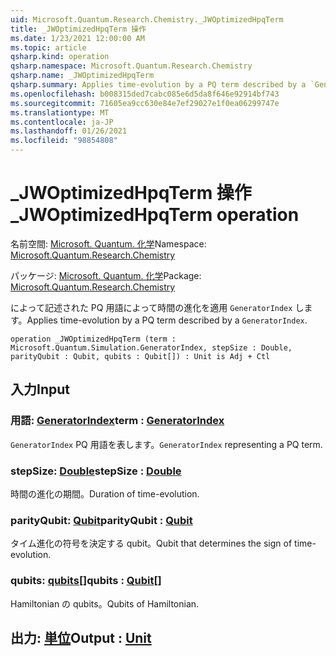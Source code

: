 ```yaml
---
uid: Microsoft.Quantum.Research.Chemistry._JWOptimizedHpqTerm
title: _JWOptimizedHpqTerm 操作
ms.date: 1/23/2021 12:00:00 AM
ms.topic: article
qsharp.kind: operation
qsharp.namespace: Microsoft.Quantum.Research.Chemistry
qsharp.name: _JWOptimizedHpqTerm
qsharp.summary: Applies time-evolution by a PQ term described by a `GeneratorIndex`.
ms.openlocfilehash: b008315ded7cabc085e6d5da8f646e92914bf743
ms.sourcegitcommit: 71605ea9cc630e84e7ef29027e1f0ea06299747e
ms.translationtype: MT
ms.contentlocale: ja-JP
ms.lasthandoff: 01/26/2021
ms.locfileid: "98854808"
---
```

# <a name="_jwoptimizedhpqterm-operation"></a><span data-ttu-id="fbca8-102">_JWOptimizedHpqTerm 操作</span><span class="sxs-lookup"><span data-stu-id="fbca8-102">_JWOptimizedHpqTerm operation</span></span>

<span data-ttu-id="fbca8-103">名前空間: [Microsoft. Quantum. 化学](xref:Microsoft.Quantum.Research.Chemistry)</span><span class="sxs-lookup"><span data-stu-id="fbca8-103">Namespace: [Microsoft.Quantum.Research.Chemistry](xref:Microsoft.Quantum.Research.Chemistry)</span></span>

<span data-ttu-id="fbca8-104">パッケージ: [Microsoft. Quantum. 化学](https://nuget.org/packages/Microsoft.Quantum.Research.Chemistry)</span><span class="sxs-lookup"><span data-stu-id="fbca8-104">Package: [Microsoft.Quantum.Research.Chemistry](https://nuget.org/packages/Microsoft.Quantum.Research.Chemistry)</span></span>


<span data-ttu-id="fbca8-105">によって記述された PQ 用語によって時間の進化を適用 `GeneratorIndex` します。</span><span class="sxs-lookup"><span data-stu-id="fbca8-105">Applies time-evolution by a PQ term described by a `GeneratorIndex`.</span></span>

```qsharp
operation _JWOptimizedHpqTerm (term : Microsoft.Quantum.Simulation.GeneratorIndex, stepSize : Double, parityQubit : Qubit, qubits : Qubit[]) : Unit is Adj + Ctl
```


## <a name="input"></a><span data-ttu-id="fbca8-106">入力</span><span class="sxs-lookup"><span data-stu-id="fbca8-106">Input</span></span>

### <a name="term--generatorindex"></a><span data-ttu-id="fbca8-107">用語: [GeneratorIndex](xref:Microsoft.Quantum.Simulation.GeneratorIndex)</span><span class="sxs-lookup"><span data-stu-id="fbca8-107">term : [GeneratorIndex](xref:Microsoft.Quantum.Simulation.GeneratorIndex)</span></span>

<span data-ttu-id="fbca8-108">`GeneratorIndex` PQ 用語を表します。</span><span class="sxs-lookup"><span data-stu-id="fbca8-108">`GeneratorIndex` representing a PQ term.</span></span>


### <a name="stepsize--double"></a><span data-ttu-id="fbca8-109">stepSize: [Double](xref:microsoft.quantum.lang-ref.double)</span><span class="sxs-lookup"><span data-stu-id="fbca8-109">stepSize : [Double](xref:microsoft.quantum.lang-ref.double)</span></span>

<span data-ttu-id="fbca8-110">時間の進化の期間。</span><span class="sxs-lookup"><span data-stu-id="fbca8-110">Duration of time-evolution.</span></span>


### <a name="parityqubit--qubit"></a><span data-ttu-id="fbca8-111">parityQubit: [Qubit](xref:microsoft.quantum.lang-ref.qubit)</span><span class="sxs-lookup"><span data-stu-id="fbca8-111">parityQubit : [Qubit](xref:microsoft.quantum.lang-ref.qubit)</span></span>

<span data-ttu-id="fbca8-112">タイム進化の符号を決定する qubit。</span><span class="sxs-lookup"><span data-stu-id="fbca8-112">Qubit that determines the sign of time-evolution.</span></span>


### <a name="qubits--qubit"></a><span data-ttu-id="fbca8-113">qubits: [qubits](xref:microsoft.quantum.lang-ref.qubit)[]</span><span class="sxs-lookup"><span data-stu-id="fbca8-113">qubits : [Qubit](xref:microsoft.quantum.lang-ref.qubit)[]</span></span>

<span data-ttu-id="fbca8-114">Hamiltonian の qubits。</span><span class="sxs-lookup"><span data-stu-id="fbca8-114">Qubits of Hamiltonian.</span></span>



## <a name="output--unit"></a><span data-ttu-id="fbca8-115">出力: [単位](xref:microsoft.quantum.lang-ref.unit)</span><span class="sxs-lookup"><span data-stu-id="fbca8-115">Output : [Unit](xref:microsoft.quantum.lang-ref.unit)</span></span>

